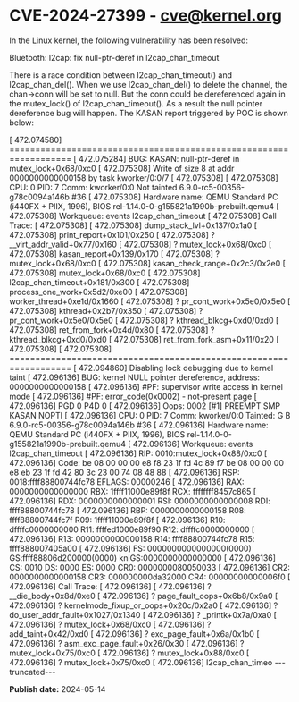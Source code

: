 # CVE-2024-27399 - cve@kernel.org

In the Linux kernel, the following vulnerability has been resolved:

Bluetooth: l2cap: fix null-ptr-deref in l2cap_chan_timeout

There is a race condition between l2cap_chan_timeout() and
l2cap_chan_del(). When we use l2cap_chan_del() to delete the
channel, the chan->conn will be set to null. But the conn could
be dereferenced again in the mutex_lock() of l2cap_chan_timeout().
As a result the null pointer dereference bug will happen. The
KASAN report triggered by POC is shown below:

[  472.074580] ==================================================================
[  472.075284] BUG: KASAN: null-ptr-deref in mutex_lock+0x68/0xc0
[  472.075308] Write of size 8 at addr 0000000000000158 by task kworker/0:0/7
[  472.075308]
[  472.075308] CPU: 0 PID: 7 Comm: kworker/0:0 Not tainted 6.9.0-rc5-00356-g78c0094a146b #36
[  472.075308] Hardware name: QEMU Standard PC (i440FX + PIIX, 1996), BIOS rel-1.14.0-0-g155821a1990b-prebuilt.qemu4
[  472.075308] Workqueue: events l2cap_chan_timeout
[  472.075308] Call Trace:
[  472.075308]  <TASK>
[  472.075308]  dump_stack_lvl+0x137/0x1a0
[  472.075308]  print_report+0x101/0x250
[  472.075308]  ? __virt_addr_valid+0x77/0x160
[  472.075308]  ? mutex_lock+0x68/0xc0
[  472.075308]  kasan_report+0x139/0x170
[  472.075308]  ? mutex_lock+0x68/0xc0
[  472.075308]  kasan_check_range+0x2c3/0x2e0
[  472.075308]  mutex_lock+0x68/0xc0
[  472.075308]  l2cap_chan_timeout+0x181/0x300
[  472.075308]  process_one_work+0x5d2/0xe00
[  472.075308]  worker_thread+0xe1d/0x1660
[  472.075308]  ? pr_cont_work+0x5e0/0x5e0
[  472.075308]  kthread+0x2b7/0x350
[  472.075308]  ? pr_cont_work+0x5e0/0x5e0
[  472.075308]  ? kthread_blkcg+0xd0/0xd0
[  472.075308]  ret_from_fork+0x4d/0x80
[  472.075308]  ? kthread_blkcg+0xd0/0xd0
[  472.075308]  ret_from_fork_asm+0x11/0x20
[  472.075308]  </TASK>
[  472.075308] ==================================================================
[  472.094860] Disabling lock debugging due to kernel taint
[  472.096136] BUG: kernel NULL pointer dereference, address: 0000000000000158
[  472.096136] #PF: supervisor write access in kernel mode
[  472.096136] #PF: error_code(0x0002) - not-present page
[  472.096136] PGD 0 P4D 0
[  472.096136] Oops: 0002 [#1] PREEMPT SMP KASAN NOPTI
[  472.096136] CPU: 0 PID: 7 Comm: kworker/0:0 Tainted: G    B              6.9.0-rc5-00356-g78c0094a146b #36
[  472.096136] Hardware name: QEMU Standard PC (i440FX + PIIX, 1996), BIOS rel-1.14.0-0-g155821a1990b-prebuilt.qemu4
[  472.096136] Workqueue: events l2cap_chan_timeout
[  472.096136] RIP: 0010:mutex_lock+0x88/0xc0
[  472.096136] Code: be 08 00 00 00 e8 f8 23 1f fd 4c 89 f7 be 08 00 00 00 e8 eb 23 1f fd 42 80 3c 23 00 74 08 48 88
[  472.096136] RSP: 0018:ffff88800744fc78 EFLAGS: 00000246
[  472.096136] RAX: 0000000000000000 RBX: 1ffff11000e89f8f RCX: ffffffff8457c865
[  472.096136] RDX: 0000000000000001 RSI: 0000000000000008 RDI: ffff88800744fc78
[  472.096136] RBP: 0000000000000158 R08: ffff88800744fc7f R09: 1ffff11000e89f8f
[  472.096136] R10: dffffc0000000000 R11: ffffed1000e89f90 R12: dffffc0000000000
[  472.096136] R13: 0000000000000158 R14: ffff88800744fc78 R15: ffff888007405a00
[  472.096136] FS:  0000000000000000(0000) GS:ffff88806d200000(0000) knlGS:0000000000000000
[  472.096136] CS:  0010 DS: 0000 ES: 0000 CR0: 0000000080050033
[  472.096136] CR2: 0000000000000158 CR3: 000000000da32000 CR4: 00000000000006f0
[  472.096136] Call Trace:
[  472.096136]  <TASK>
[  472.096136]  ? __die_body+0x8d/0xe0
[  472.096136]  ? page_fault_oops+0x6b8/0x9a0
[  472.096136]  ? kernelmode_fixup_or_oops+0x20c/0x2a0
[  472.096136]  ? do_user_addr_fault+0x1027/0x1340
[  472.096136]  ? _printk+0x7a/0xa0
[  472.096136]  ? mutex_lock+0x68/0xc0
[  472.096136]  ? add_taint+0x42/0xd0
[  472.096136]  ? exc_page_fault+0x6a/0x1b0
[  472.096136]  ? asm_exc_page_fault+0x26/0x30
[  472.096136]  ? mutex_lock+0x75/0xc0
[  472.096136]  ? mutex_lock+0x88/0xc0
[  472.096136]  ? mutex_lock+0x75/0xc0
[  472.096136]  l2cap_chan_timeo
---truncated---

**Publish date:** 2024-05-14
